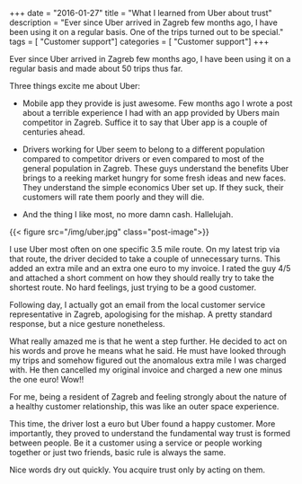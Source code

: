 +++
date        = "2016-01-27"
title       = "What I learned from Uber about trust"
description = "Ever since Uber arrived in Zagreb few months ago, I have been using it on a regular basis. One of the trips turned out to be special."
tags        = [ "Customer support"]
categories	= [ "Customer support"]
+++


Ever since Uber arrived in Zagreb few months ago, I have been using it on a regular basis and made about 50 trips thus far. 


Three things excite me about Uber:


* Mobile app they provide is just awesome. Few months ago I wrote a post about a terrible experience I had with an app provided by Ubers main competitor in Zagreb. Suffice it to say that Uber app is a couple of centuries ahead.

* Drivers working for Uber seem to belong to a different population compared to competitor drivers or even compared to most of the general population in Zagreb. These guys understand the benefits Uber brings to a reeking market hungry for some fresh ideas and new faces. They understand the simple economics Uber set up. If they suck, their customers will rate them poorly and they will die.

* And the thing I like most, no more damn cash. Hallelujah.

{{< figure src="/img/uber.jpg" class="post-image">}}

I use Uber most often on one specific 3.5 mile route. On my latest trip via that route, the driver decided to take a couple of unnecessary turns. This added an extra mile and an extra one euro to my invoice. I rated the guy 4/5 and attached a short comment on how they should really try to take the shortest route. No hard feelings, just trying to be a good customer.


Following day, I actually got an email from the local customer service representative in Zagreb, apologising for the mishap. A pretty standard response, but a nice gesture nonetheless. 


What really amazed me is that he went a step further. He decided to act on his words and prove he means what he said. He must have looked through my trips and somehow figured out the anomalous extra mile I was charged with. He then cancelled my original invoice and charged a new one minus the one euro! Wow!!


For me, being a resident of Zagreb and feeling strongly about the nature of a healthy customer relationship, this was like an outer space experience.


This time, the driver lost a euro but Uber found a happy customer. More importantly, they proved to understand the fundamental way trust is formed between people. Be it a customer using a service or people working together or just two friends, basic rule is always the same.


Nice words dry out quickly. You acquire trust only by acting on them.



